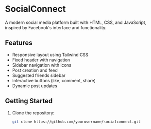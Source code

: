 # SocialConnect

A modern social media platform built with HTML, CSS, and JavaScript, inspired by Facebook's interface and functionality.

## Features

- Responsive layout using Tailwind CSS
- Fixed header with navigation
- Sidebar navigation with icons
- Post creation and feed
- Suggested friends sidebar
- Interactive buttons (like, comment, share)
- Dynamic post updates

## Getting Started

1. Clone the repository:
   ```bash
   git clone https://github.com/yourusername/socialconnect.git
